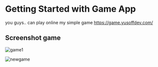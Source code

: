 # Getting Started with Game App

you guys.. can play online my simple game
https://game.yusoffdev.com/
## Screenshot game

![game1](https://user-images.githubusercontent.com/59350157/165877166-df1e2432-b32e-4cfb-b481-196b03fddb15.png)

![newgame](https://user-images.githubusercontent.com/59350157/166090829-696f4486-91b0-4261-b93c-1d30b22fb34d.png)


